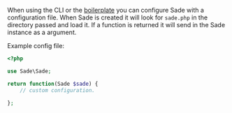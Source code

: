 When using the CLI or the [boilerplate](https://github.com/sadephp/boilerplate) you can configure Sade with a configuration file. When Sade is created it will look for `sade.php` in the directory passed and load it. If a function is returned it will send in the Sade instance as a argument.

Example config file:

```php
<?php

use Sade\Sade;

return function(Sade $sade) {
    // custom configuration.

};
```